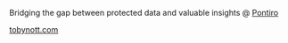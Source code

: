 Bridging the gap between protected data and valuable insights @ [Pontiro](https://pontiro.com)

[tobynott.com](https://tobynott.com)
<!---
tobynott80/tobynott80 is a ✨ special ✨ repository because its `README.md` (this file) appears on your GitHub profile.
You can click the Preview link to take a look at your changes.
--->
